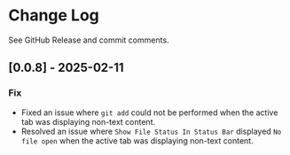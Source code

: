 # Change Log

See GitHub Release and commit comments.

## [0.0.8] - 2025-02-11

### Fix

- Fixed an issue where `git add` could not be performed when the active tab was displaying non-text content.  
- Resolved an issue where `Show File Status In Status Bar` displayed `No file open` when the active tab was displaying non-text content.
